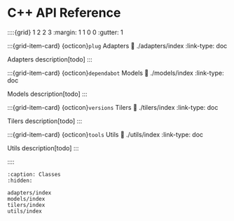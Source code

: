 # C++ API Reference

::::{grid} 1 2 2 3
:margin: 1 1 0 0
:gutter: 1

:::{grid-item-card} {octicon}`plug` Adapters
:link: ./adapters/index
:link-type: doc

Adapters description[todo]
:::

:::{grid-item-card} {octicon}`dependabot` Models
:link: ./models/index
:link-type: doc

Models description[todo]
:::

:::{grid-item-card} {octicon}`versions` Tilers
:link: ./tilers/index
:link-type: doc

Tilers description[todo]
:::

:::{grid-item-card} {octicon}`tools` Utils
:link: ./utils/index
:link-type: doc

Utils description[todo]
:::

::::

```{toctree}
:caption: Classes
:hidden:

adapters/index
models/index
tilers/index
utils/index
```
